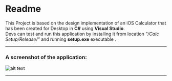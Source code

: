 # Readme
This Project is based on the design implementation of an iOS Calculator that has been created for Desktop in **C#** using **Visual Studio**.<br>
Devs can test and run this application by installing it from location *"/Calc Setup/Release/"* and running **setup.exe** executable .
<br><hr>
### A screenshot of the application:
![alt text](https://qph.fs.quoracdn.net/main-qimg-62313d28fb1534ce4a01d72f5bdce160.webp)
<hr>
